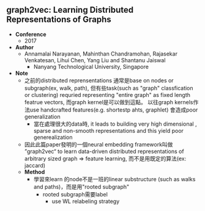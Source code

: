 ## graph2vec: Learning Distributed Representations of Graphs

- **Conference**
    - 2017
- **Author**
    - Annamalai Narayanan, Mahinthan Chandramohan, Rajasekar Venkatesan, Lihui Chen, Yang Liu and Shantanu Jaiswal
        - Nanyang Technological University, Singapore
- **Note**
    - 之前的distributed reprensentations 通常是base on nodes or subgraph(ex, walk, path), 但有些task(such as "graph" classfication or clustering) requried representing "entire graph" as fixed length featrue vectors, 而graph kernel是可以做到這點。 以往graph kernels作法use handcrafted features(e.g. shortestp ahts, graphlet) 會造成poor generalization
        - 當在處理很大的data時, it leads to building very high dimensional , sparse and non-smooth representations and this yield poor generealization
    - 因此此篇paper發明的一個neural embedding framework叫做 ”graph2vec“ to learn data-driven distributed representations of arbitrary sized graph => feature learning, 而不是用既定的算法(ex: jaccard)
    - **Method**
        - 學習來learn 的node不是一班的linear substructure (such as walks and paths)，而是用"rooted subgraph"
            - rooted subgraph需要label
                - use WL relabeling strategy


